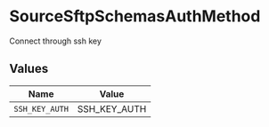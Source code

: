 # SourceSftpSchemasAuthMethod

Connect through ssh key


## Values

| Name           | Value          |
| -------------- | -------------- |
| `SSH_KEY_AUTH` | SSH_KEY_AUTH   |